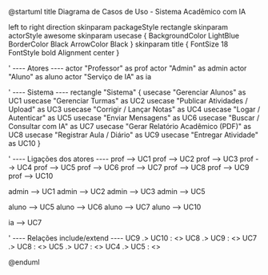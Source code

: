 @startuml
title Diagrama de Casos de Uso - Sistema Acadêmico com IA

left to right direction
skinparam packageStyle rectangle
skinparam actorStyle awesome
skinparam usecase {
  BackgroundColor LightBlue
  BorderColor Black
  ArrowColor Black
}
skinparam title {
  FontSize 18
  FontStyle bold
  Alignment center
}

' ---- Atores ----
actor "Professor" as prof
actor "Admin" as admin
actor "Aluno" as aluno
actor "Serviço de IA" as ia

' ---- Sistema ----
rectangle "Sistema" {
    usecase "Gerenciar Alunos" as UC1
    usecase "Gerenciar Turmas" as UC2
    usecase "Publicar Atividades / Upload" as UC3
    usecase "Corrigir / Lançar Notas" as UC4
    usecase "Logar / Autenticar" as UC5
    usecase "Enviar Mensagens" as UC6
    usecase "Buscar / Consultar com IA" as UC7
    usecase "Gerar Relatório Acadêmico (PDF)" as UC8
    usecase "Registrar Aula / Diário" as UC9
    usecase "Entregar Atividade" as UC10
}

' ---- Ligações dos atores ----
prof --> UC1
prof --> UC2
prof --> UC3
prof --> UC4
prof --> UC5
prof --> UC6
prof --> UC7
prof --> UC8
prof --> UC9
prof --> UC10

admin --> UC1
admin --> UC2
admin --> UC3
admin --> UC5

aluno --> UC5
aluno --> UC6
aluno --> UC7
aluno --> UC10

ia --> UC7

' ---- Relações include/extend ----
UC9 .> UC10 : <<include>>
UC8 .> UC9 : <<extends>>
UC7 .> UC8 : <<include>>
UC5 .> UC7 : <<consultar>>
UC4 .> UC5 : <<include>>

@enduml
